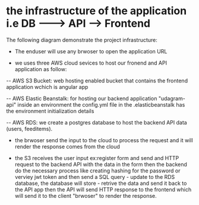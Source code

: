 # the infrastructure of the application i.e DB ---> API --> Frontend
The following diagram demonstrate the project infrastructure:




- The enduser will use any brwoser to open the application URL

- we uses three AWS cloud sevices to host our fronend and API application as follow:

 -- AWS S3 Bucket: web hosting enabled bucket that contains the frontend application wchich is angular app

 -- AWS Elastic Beanstalk: for hosting our backend application "udagram-api" inside an environment the config.yml file in the .elasticbeanstalk has the environment initialization details

 -- AWS RDS: we create a postgres database to host the backend API data (users, feeditems).

- the brwoser send the input to the cloud to process the request and it will render the response comes from the cloud

- the S3 receives the user input ex:register form and send and HTTP request to the backend API with the data in the form then the backend do the necessary process like creating hashing for the password or verviey jwt token and then send a SQL query - update to the RDS database, the database will store - retrive the data and send it back to the API app then the API will send HTTP response to the frontend which will send it to the client "brwoser" to render the response.

